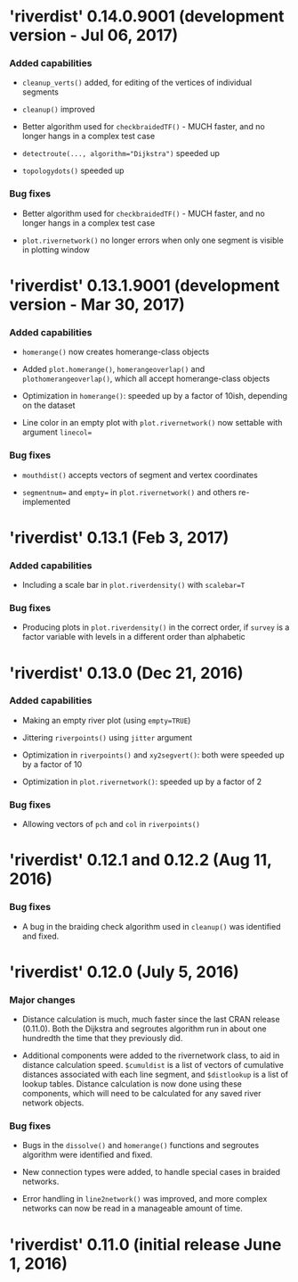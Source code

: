 # 'riverdist' 0.14.0.9001 (development version - Jul 06, 2017)

### Added capabilities

* `cleanup_verts()` added, for editing of the vertices of individual segments

* `cleanup()` improved

* Better algorithm used for `checkbraidedTF()` - MUCH faster, and no longer hangs in a complex test case

* `detectroute(..., algorithm="Dijkstra")` speeded up

* `topologydots()` speeded up

### Bug fixes

* Better algorithm used for `checkbraidedTF()` - MUCH faster, and no longer hangs in a complex test case

* `plot.rivernetwork()` no longer errors when only one segment is visible in plotting window

# 'riverdist' 0.13.1.9001 (development version - Mar 30, 2017)

### Added capabilities

* `homerange()` now creates homerange-class objects

* Added `plot.homerange()`, `homerangeoverlap()` and `plothomerangeoverlap()`, which all accept homerange-class objects

* Optimization in `homerange()`: speeded up by a factor of 10ish, depending on the dataset

* Line color in an empty plot with `plot.rivernetwork()` now settable with argument `linecol=`

### Bug fixes

* `mouthdist()` accepts vectors of segment and vertex coordinates

* `segmentnum=` and `empty=` in `plot.rivernetwork()` and others re-implemented

# 'riverdist' 0.13.1 (Feb 3, 2017)

### Added capabilities

* Including a scale bar in `plot.riverdensity()` with `scalebar=T`

### Bug fixes

* Producing plots in `plot.riverdensity()` in the correct order, if `survey` is a factor variable with levels in a different order than alphabetic

# 'riverdist' 0.13.0 (Dec 21, 2016)

### Added capabilities

* Making an empty river plot (using `empty=TRUE`)

* Jittering `riverpoints()` using `jitter` argument

* Optimization in `riverpoints()` and `xy2segvert()`: both were speeded up by a factor of 10

* Optimization in `plot.rivernetwork()`: speeded up by a factor of 2

### Bug fixes

* Allowing vectors of `pch` and `col` in `riverpoints()`

# 'riverdist' 0.12.1 and 0.12.2 (Aug 11, 2016)

### Bug fixes

* A bug in the braiding check algorithm used in `cleanup()` was identified and fixed.

# 'riverdist' 0.12.0 (July 5, 2016)

### Major changes

* Distance calculation is much, much faster since the last CRAN release (0.11.0).  Both the Dijkstra and segroutes algorithm run in about one hundredth the time that they previously did.

* Additional components were added to the rivernetwork class, to aid in distance calculation speed.  `$cumuldist` is a list of vectors of cumulative distances associated with each line segment, and `$distlookup` is a list of lookup tables.  Distance calculation is now done using these components, which will need to be calculated for any saved river network objects. 

### Bug fixes

* Bugs in the `dissolve()` and `homerange()` functions and segroutes algorithm were identified and fixed.

* New connection types were added, to handle special cases in braided networks.

* Error handling in `line2network()` was improved, and more complex networks can now be read in a manageable amount of time.

# 'riverdist' 0.11.0 (initial release June 1, 2016)
